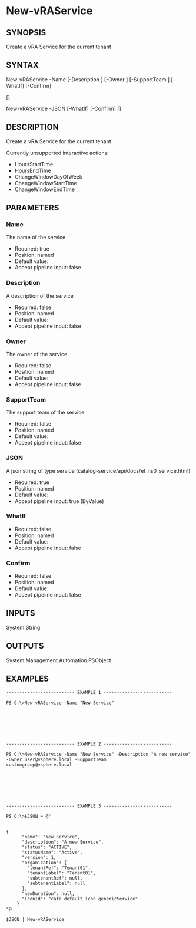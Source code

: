 # New-vRAService

## SYNOPSIS
    
Create a vRA Service for the current tenant

## SYNTAX
 New-vRAService -Name <String> [-Description <String>] [-Owner <String>] [-SupportTeam <String>] [-WhatIf] [-Confirm]  [<CommonParameters>] New-vRAService -JSON <String> [-WhatIf] [-Confirm] [<CommonParameters>]    

## DESCRIPTION

Create a vRA Service for the current tenant

Currently unsupported interactive actions:

* HoursStartTime
* HoursEndTime
* ChangeWindowDayOfWeek
* ChangeWindowStartTime
* ChangeWindowEndTime

## PARAMETERS


### Name

The name of the service

* Required: true
* Position: named
* Default value: 
* Accept pipeline input: false

### Description

A description of the service

* Required: false
* Position: named
* Default value: 
* Accept pipeline input: false

### Owner

The owner of the service

* Required: false
* Position: named
* Default value: 
* Accept pipeline input: false

### SupportTeam

The support team of the service

* Required: false
* Position: named
* Default value: 
* Accept pipeline input: false

### JSON

A json string of type service (catalog-service/api/docs/el_ns0_service.html)

* Required: true
* Position: named
* Default value: 
* Accept pipeline input: true (ByValue)

### WhatIf


* Required: false
* Position: named
* Default value: 
* Accept pipeline input: false

### Confirm


* Required: false
* Position: named
* Default value: 
* Accept pipeline input: false

## INPUTS

System.String

## OUTPUTS

System.Management.Automation.PSObject

## EXAMPLES
```
-------------------------- EXAMPLE 1 --------------------------

PS C:\>New-vRAService -Name "New Service"







-------------------------- EXAMPLE 2 --------------------------

PS C:\>New-vRAService -Name "New Service" -Description "A new service" -Owner user@vsphere.local -SupportTeam 
customgroup@vsphere.local







-------------------------- EXAMPLE 3 --------------------------

PS C:\>$JSON = @"


{
      "name": "New Service",
      "description": "A new Service",
      "status": "ACTIVE",
      "statusName": "Active",
      "version": 1,
      "organization": {
        "tenantRef": "Tenant01",
        "tenantLabel": "Tenant01",
        "subtenantRef": null,
        "subtenantLabel": null
      },
      "newDuration": null,
      "iconId": "cafe_default_icon_genericService"
    }
"@

$JSON | New-vRAService
```


